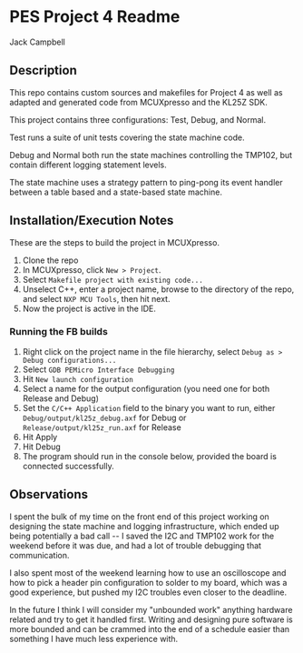 # PES Project 4 Readme
Jack Campbell

## Description
This repo contains custom sources and makefiles for Project 4 as well as adapted and generated code 
from MCUXpresso and the KL25Z SDK.

This project contains three configurations: Test, Debug, and Normal.

Test runs a suite of unit tests covering the state machine code.

Debug and Normal both run the state machines controlling the TMP102, but contain different logging
statement levels.

The state machine uses a strategy pattern to ping-pong its event handler between a table based and
a state-based state machine.

## Installation/Execution Notes

These are the steps to build the project in MCUXpresso.

1) Clone the repo
2) In MCUXpresso, click `New > Project`.
3) Select `Makefile project with existing code...`
4) Unselect C++, enter a project name, browse to the directory of the repo, and select `NXP MCU Tools`, then hit next.
5) Now the project is active in the IDE.

### Running the FB builds

1) Right click on the project name in the file hierarchy, select `Debug as > Debug configurations...`
2) Select `GDB PEMicro Interface Debugging`
3) Hit `New launch configuration`
4) Select a name for the output configuration (you need one for both Release and Debug)
5) Set the `C/C++ Application` field to the binary you want to run, either `Debug/output/kl25z_debug.axf` for Debug or `Release/output/kl25z_run.axf` for Release
6) Hit Apply
7) Hit Debug
8) The program should run in the console below, provided the board is connected successfully.

## Observations

I spent the bulk of my time on the front end of this project working on designing the state machine and
logging infrastructure, which ended up being potentially a bad call -- I saved the I2C and TMP102 work 
for the weekend before it was due, and had a lot of trouble debugging that communication.

I also spent most of the weekend learning how to use an oscilloscope and how to pick a header pin configuration
to solder to my board, which was a good experience, but pushed my I2C troubles even closer to the deadline.

In the future I think I will consider my "unbounded work" anything hardware related and try to get it handled first.
Writing and designing pure software is more bounded and can be crammed into the end of a schedule easier than
something I have much less experience with.

